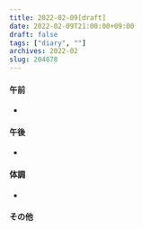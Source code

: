 ```yaml
---
title: 2022-02-09[draft]
date: 2022-02-09T21:00:00+09:00
draft: false
tags: ["diary", ""]
archives: 2022-02
slug: 204878
---
```

#### 午前
- 
#### 午後
- 
#### 体調
- 
#### その他